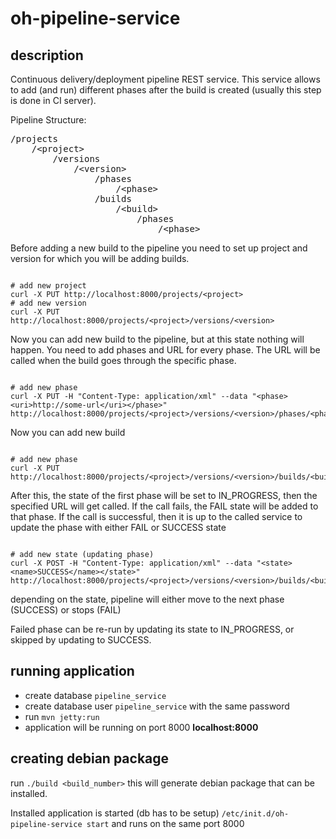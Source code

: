 oh-pipeline-service
===================

description
-----------

Continuous delivery/deployment pipeline REST service.
This service allows to add (and run) different phases after the build 
is created (usually this step is done in CI server).

Pipeline Structure:
<pre>
/projects
    /&lt;project&gt;
        /versions
            /&lt;version&gt;
                /phases
                    /&lt;phase&gt;
                /builds
                    /&lt;build&gt;
                        /phases
                            /&lt;phase&gt;
</pre>

Before adding a new build to the pipeline you need to set up project and
version for which you will be adding builds.
<pre><code>
# add new project
curl -X PUT http://localhost:8000/projects/&lt;project&gt;
# add new version
curl -X PUT http://localhost:8000/projects/&lt;project&gt;/versions/&lt;version&gt;
</code></pre>

Now you can add new build to the pipeline, but at this state nothing will 
happen. You need to add phases and URL for every phase. The URL will be 
called when the build goes through the specific phase.

<pre><code>
# add new phase
curl -X PUT -H "Content-Type: application/xml" --data "&lt;phase&gt;&lt;uri&gt;http://some-url&lt;/uri&gt;&lt;/phase&gt;" http://localhost:8000/projects/&lt;project&gt;/versions/&lt;version&gt;/phases/&lt;phase&gt;
</code></pre>

Now you can add new build
<pre><code>
# add new phase
curl -X PUT http://localhost:8000/projects/&lt;project&gt;/versions/&lt;version&gt;/builds/&lt;build&gt;
</code></pre>

After this, the state of the first phase will be set to IN_PROGRESS, then the
specified URL will get called. If the call fails, the FAIL state will be 
added to that phase. If the call is successful, then it is up to the called
service to update the phase with either FAIL or SUCCESS state

<pre><code>
# add new state (updating phase)
curl -X POST -H "Content-Type: application/xml" --data "&lt;state&gt;&lt;name&gt;SUCCESS&lt;/name&gt;&lt;/state&gt;" http://localhost:8000/projects/&lt;project&gt;/versions/&lt;version&gt;/builds/&lt;build&gt;/phases/&lt;phase&gt;
</code></pre>

depending on the state, pipeline will either move to the next phase (SUCCESS)
or stops (FAIL)

Failed phase can be re-run by updating its state to IN_PROGRESS, or skipped
by updating to SUCCESS.

running application
-------------------

- create database <code>pipeline_service</code>
- create database user <code>pipeline_service</code> with the same password
- run <code>mvn jetty:run</code>
- application will be running on port 8000 <b>localhost:8000</b>

creating debian package
-----------------------

run <code>./build &lt;build_number&gt;</code> this will generate debian
package that can be installed.

Installed application is started (db has to be setup) 
<code>/etc/init.d/oh-pipeline-service start</code> and runs on the same port
8000

